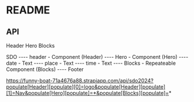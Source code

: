 # README

## API
Header
Hero
Blocks


SDO
---- header - Component (Header)
---- Hero - Component (Hero)
---- date - Text
---- place - Text
---- time  - Text
---- Blocks - Repeateable Component (Blocks)
---- Footer



https://funny-boat-71a4676a88.strapiapp.com/api/sdo2024?populate[Header][populate][0]=logo&populate[Header][populate][1]=Nav&populate[Hero][populate]=*&populate[Blocks][populate]=*